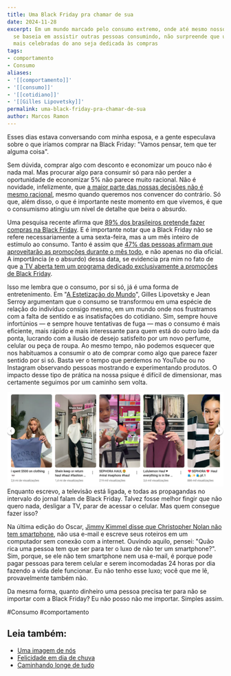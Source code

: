 ```yaml
---
title: Uma Black Friday pra chamar de sua
date: 2024-11-28
excerpt: Em um mundo marcado pelo consumo extremo, onde até mesmo nosso entretenimento
  se baseia em assistir outras pessoas consumindo, não surpreende que uma das datas
  mais celebradas do ano seja dedicada às compras
tags:
- comportamento
- Consumo
aliases:
- '[[comportamento]]'
- '[[consumo]]'
- '[[cotidiano]]'
- '[[Gilles Lipovetsky]]'
permalink: uma-black-friday-pra-chamar-de-sua
author: Marcos Ramon
---
```

Esses dias estava conversando com minha esposa, e a gente especulava sobre o que iríamos comprar na Black Friday: "Vamos pensar, tem que ter alguma coisa".

Sem dúvida, comprar algo com desconto e economizar um pouco não é nada mal. Mas procurar algo para consumir só para não perder a oportunidade de economizar 5% não parece muito racional. Não é novidade, infelizmente, que [a maior parte das nossas decisões não é mesmo racional](https://marcosramon.net/razao-intuicao), mesmo quando queremos nos convencer do contrário. Só que, além disso, o que é importante neste momento em que vivemos, é que o consumismo atingiu um nível de detalhe que beira o absurdo. 

Uma pesquisa recente afirma que [89% dos brasileiros pretende fazer compras na Black Friday](https://agenciabrasil.ebc.com.br/economia/noticia/2024-11/nove-em-cada-dez-brasileiros-pretendem-comprar-algo-na-black-friday). E é importante notar que a Black Friday não se refere necessariamente a uma sexta-feira, mas a um mês inteiro de estímulo ao consumo. Tanto é assim que [47% das pessoas afirmam que aproveitarão as promoções durante o mês todo](https://www.ecommercebrasil.com.br/noticias/black-friday-2024-consumidores-apresentam-novos-comportamentos-de-compra), e não apenas no dia oficial. A importância (e o absurdo) dessa data, se evidencia pra mim no fato de que [a TV aberta tem um programa dedicado exclusivamente a promoções de Black Friday](https://g.co/kgs/qv8fR18).

Isso me lembra que o consumo, por si só, já é uma forma de entretenimento. Em "[A Estetização do Mundo](https://amzn.to/3VeNkI1)", Gilles Lipovetsky e Jean Serroy argumentam que o consumo se transformou em uma espécie de relação do indivíduo consigo mesmo, em um mundo onde nos frustramos com a falta de sentido e as insatisfações do cotidiano. Sim, sempre houve infortúnios — e sempre houve tentativas de fuga — mas o consumo é mais eficiente, mais rápido e mais interessante para quem está do outro lado da ponta, lucrando com a ilusão de desejo satisfeito por um novo perfume, celular ou peça de roupa. Ao mesmo tempo, não podemos esquecer que nos habituamos a consumir o ato de comprar como algo que parece fazer sentido por si só. Basta ver o tempo que perdemos no YouTube ou no Instagram observando pessoas mostrando e experimentando produtos. O impacto desse tipo de prática na nossa psique é difícil de dimensionar, mas certamente seguimos por um caminho sem volta.

![](arquivos/Pasted%20image%2020250224210109.png)
Enquanto escrevo, a televisão está ligada, e todas as propagandas no intervalo do jornal falam de Black Friday. Talvez fosse melhor fingir que não quero nada, desligar a TV, parar de acessar o celular. Mas quem consegue fazer isso? 

Na última edição do Oscar, [Jimmy Kimmel disse que Christopher Nolan não tem smartphone](https://www.youtube.com/shorts/hk4NRXVXdmY), não usa e-mail e escreve seus roteiros em um computador sem conexão com a internet. Ouvindo aquilo, pensei: "Quão rica uma pessoa tem que ser para ter o luxo de não ter um smartphone?". Sim, porque, se ele não tem smartphone nem usa e-mail, é porque pode pagar pessoas para terem celular e serem incomodadas 24 horas por dia fazendo a vida dele funcionar. Eu não tenho esse luxo; você que me lê, provavelmente também não. 

Da mesma forma, quanto dinheiro uma pessoa precisa ter para não se importar com a Black Friday? Eu não posso não me importar. Simples assim.

#Consumo #comportamento<div class="leia-tambem" markdown="1">
## Leia também:

- <a href="/uma-imagem-de-nos">Uma imagem de nós</a>
- <a href="/felicidade-em-dia-de-chuva">Felicidade em dia de chuva</a>
- <a href="/caminhando-longe-de-tudo">Caminhando longe de tudo</a>
</div>